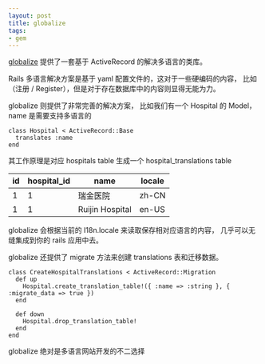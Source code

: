 ```yaml
---
layout: post
title: globalize
tags:
- gem
---
```


[globalize][1] 提供了一套基于 ActiveRecord 的解决多语言的类库。

Rails 多语言解决方案是基于 yaml 配置文件的，这对于一些硬编码的内容，
比如（注册 / Register），但是对于存在数据库中的内容则显得无能为力。

globalize 则提供了非常完善的解决方案，
比如我们有一个 Hospital 的 Model，name 是需要支持多语言的

```
class Hospital < ActiveRecord::Base
  translates :name
end
```

其工作原理是对应 hospitals table 生成一个 hospital_translations table

| id | hospital_id | name | locale |
| ----- | ----- | ----- | ----- |
| 1 | 1 | 瑞金医院 | zh-CN |
| 1 | 1 | Ruijin Hospital | en-US |

globalize 会根据当前的 I18n.locale 来读取保存相对应语言的内容，
几乎可以无缝集成到你的 rails 应用中去。

globalize 还提供了 migrate 方法来创建 translations 表和迁移数据。

```
class CreateHospitalTranslations < ActiveRecord::Migration
  def up
    Hospital.create_translation_table!({ :name => :string }, { :migrate_data => true })
  end

  def down
    Hospital.drop_translation_table!
  end
end
```

globalize 绝对是多语言网站开发的不二选择

[1]: https://github.com/globalize/globalize
